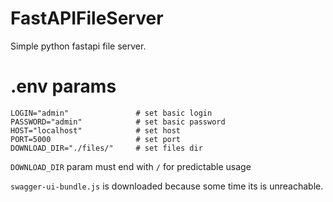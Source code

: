 # FastAPIFileServer
Simple python fastapi file server.

# .env params

```
LOGIN="admin"               # set basic login
PASSWORD="admin"            # set basic password
HOST="localhost"            # set host
PORT=5000                   # set port
DOWNLOAD_DIR="./files/"     # set files dir
```

`DOWNLOAD_DIR` param must end with `/` for predictable usage

`swagger-ui-bundle.js` is downloaded because some time its is unreachable.